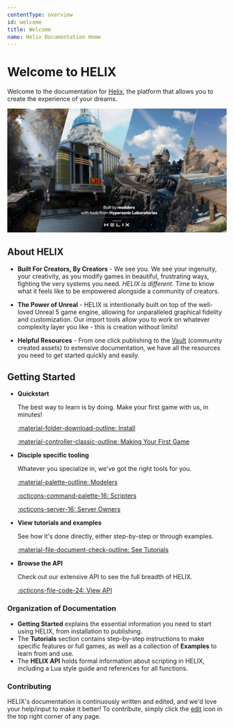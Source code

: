 ```yaml
---
contentType: overview
id: welcome
title: Welcome
name: Helix Documentation Home
---
```


# Welcome to HELIX
Welcome to the documentation for [Helix](https://helixgame.com/), the platform that allows you to create the experience of your dreams.

![Banner Image](../_images/getting_started/banner.png)

## About HELIX

- **Built For Creators, By Creators** - We see you. We see your ingenuity, your creativity, as you modify games in beautiful, frustrating ways, fighting the very systems you need. *HELIX is different.* Time to know what it feels like to be empowered alongside a community of creators.

- **The Power of Unreal** - HELIX is intentionally built on top of the well-loved Unreal 5 game engine, allowing for unparalleled graphical fidelity and customization. Our import tools allow you to work on whatever complexity layer you like - this is creation without limits!

- **Helpful Resources** - From one click publishing to the [Vault](https://hub.helixgame.com/) (community created assets) to extensive documentation, we have all the resources you need to get started quickly and easily.

## Getting Started

<div class="grid cards" markdown>

-   __Quickstart__

    The best way to learn is by doing. Make your first game with us, in minutes!

    [:material-folder-download-outline: Install](install.md)

    [:material-controller-classic-outline: Making Your First Game](firstGame.md)

-   __Disciple specific tooling__

	Whatever you specialize in, we've got the right tools for you. 

    [:material-palette-outline: Modelers](modelers.md)

    [:octicons-command-palette-16: Scripters](scripters.md)

    [:octicons-server-16: Server Owners](serverOwners.md)

-   __View tutorials and examples__

    See how it's done directly, either step-by-step or through examples.

    [:material-file-document-check-outline: See Tutorials](../tutorials/tutorialHome.md)

-   __Browse the API__

    Check out our extensive API to see the full breadth of HELIX.

    [:octicons-file-code-24: View API](../api/apiHome.md)
</div>

### Organization of Documentation
- **Getting Started** explains the essential information you need to start using HELIX, from installation to publishing.
- The **Tutorials** section contains step-by-step instructions to make specific features or full games, as well as a collection of **Examples** to learn from and use.
- The **HELIX API** holds formal information about scripting in HELIX, including a Lua style guide and references for all functions.


### Contributing
HELIX's documentation is continuously written and edited, and we'd love your help/input to make it better! To contribute, simply click the <a href="#" title="Edit this page" class="md-icon">edit</a> icon in the top right corner of any page.